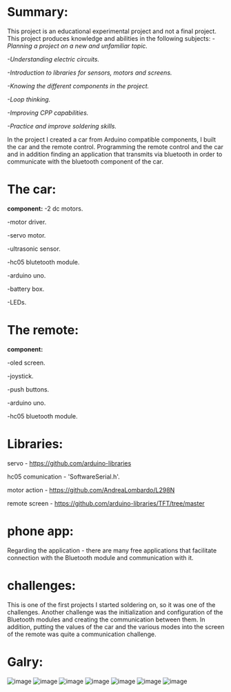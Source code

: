 # Summary:
This project is an educational experimental project and not a final project.
This project produces knowledge and abilities in the following subjects:
*-Planning a project on a new and unfamiliar topic.*

*-Understanding electric circuits.*

*-Introduction to libraries for sensors, motors and screens.*

*-Knowing the different components in the project.*

*-Loop thinking.*

*-Improving CPP capabilities.*

*-Practice and improve soldering skills.*

In the project I created a car from Arduino compatible components, I built the car and the remote control.
Programming the remote control and the car and in addition finding an application that transmits via bluetooth in order to communicate with the bluetooth component of the car.

# The car:
**component:**
-2 dc motors.

-motor driver.

-servo motor.

-ultrasonic sensor.

-hc05 blutetooth module.

-arduino uno.

-battery box.

-LEDs.

# The remote:
**component:**

-oled screen.

-joystick.

-push buttons.

-arduino uno.

-hc05 bluetooth module.

# Libraries:
servo - https://github.com/arduino-libraries

hc05 comunication - 'SoftwareSerial.h'.

motor action - https://github.com/AndreaLombardo/L298N

remote screen - https://github.com/arduino-libraries/TFT/tree/master

# phone app:
Regarding the application - there are many free applications that facilitate connection with the Bluetooth module and communication with it.

# challenges:
This is one of the first projects I started soldering on, so it was one of the challenges.
Another challenge was the initialization and configuration of the Bluetooth modules and creating the communication between them.
In addition, putting the values ​​of the car and the various modes into the screen of the remote was quite a communication challenge.

# Galry:
![image](https://github.com/user-attachments/assets/28a77629-ea2a-4390-9fa6-aa623149f168)
![image](https://github.com/user-attachments/assets/aac4b0e7-4efa-4870-9ae2-a52558b09e90)
![image](https://github.com/user-attachments/assets/426a7190-8fd8-4dc5-8266-22e4089d3c74)
![image](https://github.com/user-attachments/assets/a2cfed91-c228-46cf-8284-4d40be0398d5)
![image](https://github.com/user-attachments/assets/fc47fa1d-ac68-41d1-abfe-caee71fddb37)
![image](https://github.com/user-attachments/assets/9b6ba4af-a375-465d-9a77-be96b87cebea)
![image](https://github.com/user-attachments/assets/12606206-81fa-4808-9f0d-48f27be2093d)




